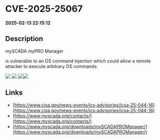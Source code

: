 # CVE-2025-25067

**2025-02-13 22:15:12**

## Description
mySCADA myPRO Manager
 
is vulnerable to an OS command injection which could allow a remote attacker to execute arbitrary OS commands.

![](https://img.shields.io/static/v1?label=Score&message=9.3&color=red)
![](https://img.shields.io/static/v1?label=Severity&message=CRITICAL&color=red)
![](https://img.shields.io/static/v1?label=CWE&message=RCE&color=green)![](https://img.shields.io/static/v1?label=CWE&message=RCE&color=green)

## Links
- [https://www.cisa.gov/news-events/ics-advisories/icsa-25-044-16](https://www.cisa.gov/news-events/ics-advisories/icsa-25-044-16)
- [https://www.myscada.org/contacts/](https://www.myscada.org/contacts/)
- [https://www.myscada.org/downloads/mySCADAPROManager/](https://www.myscada.org/downloads/mySCADAPROManager/)
